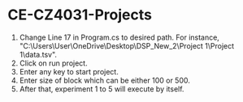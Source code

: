 # CE-CZ4031-Projects
1) Change Line 17 in Program.cs to desired path. For instance, "C:\\Users\\User\\OneDrive\\Desktop\\DSP_New_2\\Project 1\\Project 1\\data.tsv".
2) Click on run project.
3) Enter any key to start project.
4) Enter size of block which can be either 100 or 500.
5) After that, experiment 1 to 5 will execute by itself. 
